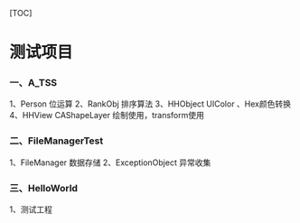 
[TOC]

# 测试项目



### 一、A_TSS 
1、Person 	位运算
2、RankObj 	排序算法
3、HHObject UIColor 、Hex颜色转换
4、HHView	CAShapeLayer 绘制使用，transform使用

### 二、FileManagerTest
1、FileManager 		数据存储
2、ExceptionObject	异常收集

### 三、HelloWorld
1、测试工程

